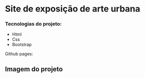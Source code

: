 # Site de exposição de arte urbana

### Tecnologias do projeto:
* Html
* Css
* Bootstrap

Github pages: 

## Imagem do projeto

